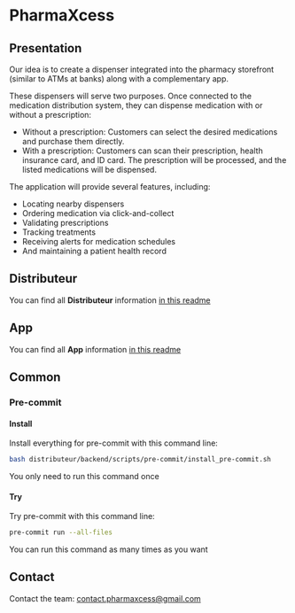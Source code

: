 
# PharmaXcess

## Presentation

Our idea is to create a dispenser integrated into the pharmacy storefront (similar to ATMs at banks) along with a complementary app.

These dispensers will serve two purposes. Once connected to the medication distribution system, they can dispense medication with or without a prescription:

- Without a prescription: Customers can select the desired medications and purchase them directly.
- With a prescription: Customers can scan their prescription, health insurance card, and ID card. The prescription will be processed, and the listed medications will be dispensed.

The application will provide several features, including:

- Locating nearby dispensers
- Ordering medication via click-and-collect
- Validating prescriptions
- Tracking treatments
- Receiving alerts for medication schedules
- And maintaining a patient health record

## Distributeur

You can find all **Distributeur** information [in this readme](distributeur/Readme.md)

## App

You can find all **App** information [in this readme](app/README.md)

## Common

### Pre-commit

#### Install

Install everything for pre-commit with this command line:

```bash
bash distributeur/backend/scripts/pre-commit/install_pre-commit.sh
```

You only need to run this command once

#### Try

Try pre-commit with this command line:

```bash
pre-commit run --all-files
```

You can run this command as many times as you want

## Contact

Contact the team: <contact.pharmaxcess@gmail.com>
